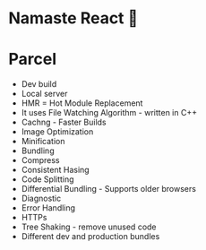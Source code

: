# Namaste React 🚀 

# Parcel
 - Dev build 
 - Local server 
 - HMR = Hot Module Replacement 
 - It uses File Watching Algorithm - written in C++
 - Cachng - Faster Builds
 - Image Optimization
 - Minification 
 - Bundling 
 - Compress
 - Consistent Hasing 
 - Code Splitting 
 - Differential Bundling - Supports older browsers
 - Diagnostic 
 - Error Handling 
 - HTTPs
 - Tree Shaking - remove unused code 
 - Different dev and production bundles 
 
 